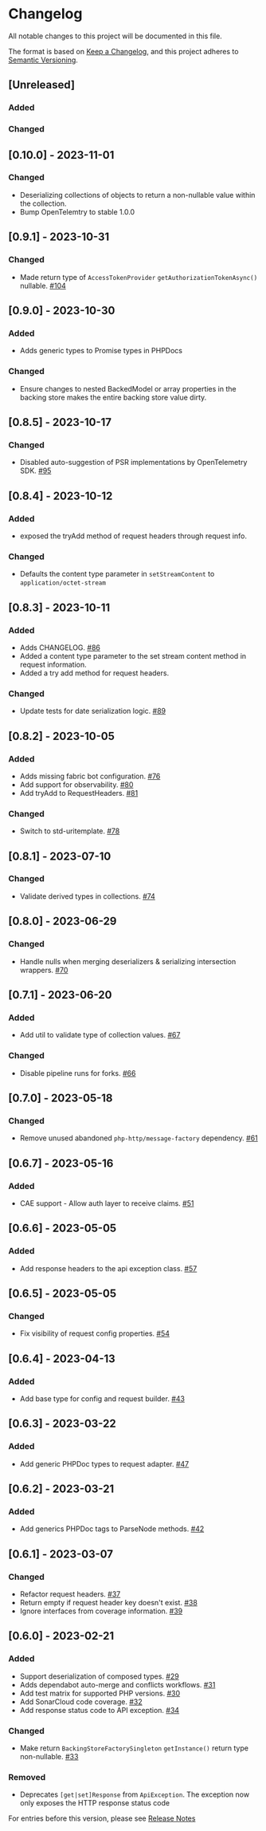 # Changelog

All notable changes to this project will be documented in this file.

The format is based on [Keep a Changelog](https://keepachangelog.com/en/1.0.0/),
and this project adheres to [Semantic Versioning](https://semver.org/spec/v2.0.0.html).

## [Unreleased]

### Added

### Changed

## [0.10.0] - 2023-11-01

### Changed
- Deserializing collections of objects to return a non-nullable value within the collection.
- Bump OpenTelemtry to stable 1.0.0

## [0.9.1] - 2023-10-31

### Changed
- Made return type of `AccessTokenProvider` `getAuthorizationTokenAsync()` nullable. [#104](https://github.com/microsoft/kiota-abstractions-php/pull/104)

## [0.9.0] - 2023-10-30

### Added
- Adds generic types to Promise types in PHPDocs

### Changed
- Ensure changes to nested BackedModel or array<BackedModel> properties in the backing store makes the entire backing store value dirty.

## [0.8.5] - 2023-10-17

### Changed
- Disabled auto-suggestion of PSR implementations by OpenTelemetry SDK. [#95](https://github.com/microsoft/kiota-abstractions-php/pull/95)

## [0.8.4] - 2023-10-12

### Added
- exposed the tryAdd method of request headers through request info.

### Changed
- Defaults the content type parameter in `setStreamContent` to `application/octet-stream`

## [0.8.3] - 2023-10-11

### Added
- Adds CHANGELOG. [#86](https://github.com/microsoft/kiota-abstractions-php/pull/86)
- Added a content type parameter to the set stream content method in request information.
- Added a try add method for request headers.

### Changed
- Update tests for date serialization logic. [#89](https://github.com/microsoft/kiota-abstractions-php/pull/89)

## [0.8.2] - 2023-10-05

### Added
- Adds missing fabric bot configuration. [#76](https://github.com/microsoft/kiota-abstractions-php/pull/76)
- Add support for observability. [#80](https://github.com/microsoft/kiota-abstractions-php/pull/80)
- Add tryAdd to RequestHeaders. [#81](https://github.com/microsoft/kiota-abstractions-php/pull/81)

### Changed
- Switch to std-uritemplate. [#78](https://github.com/microsoft/kiota-abstractions-php/pull/78)

## [0.8.1] - 2023-07-10

### Changed
- Validate derived types in collections. [#74](https://github.com/microsoft/kiota-abstractions-php/pull/74)

## [0.8.0] - 2023-06-29

### Changed
- Handle nulls when merging deserializers & serializing intersection wrappers. [#70](https://github.com/microsoft/kiota-abstractions-php/pull/70)

## [0.7.1] - 2023-06-20

### Added
- Add util to validate type of collection values. [#67](https://github.com/microsoft/kiota-abstractions-php/pull/67)

### Changed
- Disable pipeline runs for forks. [#66](https://github.com/microsoft/kiota-abstractions-php/pull/66)

## [0.7.0] - 2023-05-18

### Changed
- Remove unused abandoned `php-http/message-factory` dependency. [#61](https://github.com/microsoft/kiota-abstractions-php/pull/61)

## [0.6.7] - 2023-05-16

### Added
- CAE support - Allow auth layer to receive claims. [#51](https://github.com/microsoft/kiota-abstractions-php/pull/51)

## [0.6.6] - 2023-05-05

### Added
- Add response headers to the api exception class. [#57](https://github.com/microsoft/kiota-abstractions-php/pull/57)

## [0.6.5] - 2023-05-05

### Changed
- Fix visibility of request config properties. [#54](https://github.com/microsoft/kiota-abstractions-php/pull/54)

## [0.6.4] - 2023-04-13

### Added
- Add base type for config and request builder. [#43](https://github.com/microsoft/kiota-abstractions-php/pull/43)

## [0.6.3] - 2023-03-22

### Added
- Add generic PHPDoc types to request adapter. [#47](https://github.com/microsoft/kiota-abstractions-php/pull/47)

## [0.6.2] - 2023-03-21

### Added
- Add generics PHPDoc tags to ParseNode methods. [#42](https://github.com/microsoft/kiota-abstractions-php/pull/42)

## [0.6.1] - 2023-03-07

### Changed
- Refactor request headers. [#37](https://github.com/microsoft/kiota-abstractions-php/pull/37)
- Return empty if request header key doesn't exist. [#38](https://github.com/microsoft/kiota-abstractions-php/pull/38)
- Ignore interfaces from coverage information. [#39](https://github.com/microsoft/kiota-abstractions-php/pull/39)

## [0.6.0] - 2023-02-21

### Added
- Support deserialization of composed types. [#29](https://github.com/microsoft/kiota-abstractions-php/pull/29)
- Adds dependabot auto-merge and conflicts workflows. [#31](https://github.com/microsoft/kiota-abstractions-php/pull/31)
- Add test matrix for supported PHP versions. [#30](https://github.com/microsoft/kiota-abstractions-php/pull/30)
- Add SonarCloud code coverage. [#32](https://github.com/microsoft/kiota-abstractions-php/pull/32)
- Add response status code to API exception. [#34](https://github.com/microsoft/kiota-abstractions-php/pull/34)

### Changed
- Make  return `BackingStoreFactorySingleton` `getInstance()` return type non-nullable. [#33](https://github.com/microsoft/kiota-abstractions-php/pull/33)

### Removed
- Deprecates `[get|set]Response` from `ApiException`. The exception now only exposes the HTTP response status code

For entries before this version, please see [Release Notes](https://github.com/microsoft/kiota-abstractions-php/releases)
